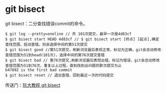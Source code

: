 # git bisect
git bisect：二分查找错误commit的命令。
```
$ git log --pretty=oneline // 共 101次提交，最早一次是4d83cf
$ git bisect start HEAD 4d83cf // $ git bisect start [终点] [起点],确定查找范围，启动查错，则会选择中间的第51次提交
$ git bisect good //第51次提交，刷新浏览器后表现正常，标记为正确，git会总动修改查错范围为51到head(101次)，选择中间的第76次提交查错
$ git bisect bad // 第76次提交,刷新浏览器后表现出错，标记为错误，git会总动修改查错范围为51到76次，重复以上过程，直到找到出问题的那次提交为止
b47892 is the first bad commit
$ git bisect reset // 退出查错，回到最近一次的代码提交
```

传送门：[阮大教程 git bisect](http://www.ruanyifeng.com/blog/2018/12/git-bisect.html)
